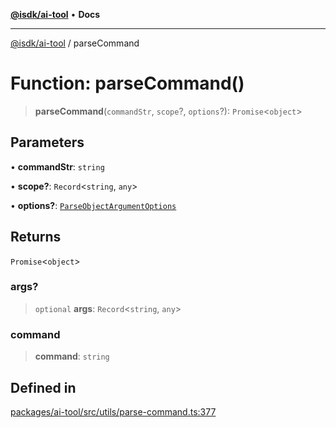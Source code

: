 [**@isdk/ai-tool**](../README.md) • **Docs**

***

[@isdk/ai-tool](../globals.md) / parseCommand

# Function: parseCommand()

> **parseCommand**(`commandStr`, `scope`?, `options`?): `Promise`\<`object`\>

## Parameters

• **commandStr**: `string`

• **scope?**: `Record`\<`string`, `any`\>

• **options?**: [`ParseObjectArgumentOptions`](../interfaces/ParseObjectArgumentOptions.md)

## Returns

`Promise`\<`object`\>

### args?

> `optional` **args**: `Record`\<`string`, `any`\>

### command

> **command**: `string`

## Defined in

[packages/ai-tool/src/utils/parse-command.ts:377](https://github.com/isdk/ai-tool.js/blob/5f9f0083c734722103ff5468e424b48c212a55f0/src/utils/parse-command.ts#L377)
